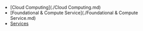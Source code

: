 
- [Cloud Computing](./Cloud Computing.md)
- [Foundational & Compute Service](./Foundational & Compute Service.md)
- [Services](./services.md)
